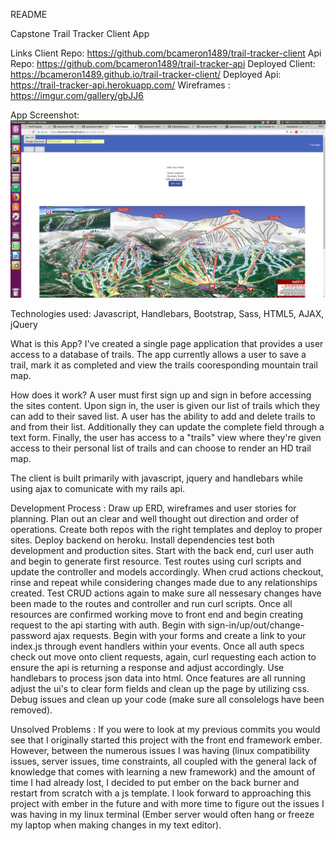 README

Capstone Trail Tracker Client App

Links
Client Repo: https://github.com/bcameron1489/trail-tracker-client
Api Repo: https://github.com/bcameron1489/trail-tracker-api
Deployed Client: https://bcameron1489.github.io/trail-tracker-client/
Deployed Api: https://trail-tracker-api.herokuapp.com/
Wireframes : https://imgur.com/gallery/gbJJ6


App Screenshot: ![Alt text](/images/app-screenshot.png?raw=true)




Technologies used: Javascript, Handlebars, Bootstrap, Sass, HTML5, AJAX, jQuery

What is this App?
  I've created a single page application that provides a user access to a database of trails.  The app currently allows a user
  to save a trail, mark it as completed and view the trails cooresponding mountain trail map.

How does it work?
  A user must first sign up and sign in before accessing the sites content.  Upon sign in, the user is given our list of trails which they can add
  to their saved list.  A user has the ability to add and delete trails to and from their list.  Additionally they can update the complete field
  through a text form.  Finally, the user has access to a "trails" view where they're given access to their personal list of trails and can
  choose to render an HD trail map.

  The client is built primarily with javascript, jquery and handlebars while using ajax to comunicate with my rails api.


Development Process :
Draw up ERD, wireframes and user stories for planning.
Plan out an clear and well thought out direction and order of operations.
Create both repos with the right templates and deploy to proper sites.
Deploy backend on heroku.
Install dependencies test both development and production sites.
Start with the back end, curl user auth and begin to generate first resource.
Test routes using curl scripts and update the controller and models accordingly.
When crud actions checkout, rinse and repeat while considering changes made due to any relationships created.
Test CRUD actions again to make sure all nessesary changes have been made to the routes and controller and run curl scripts.
Once all resources are confirmed working move to front end and begin creating request to the api starting with auth.
Begin with sign-in/up/out/change-password ajax requests. Begin with your forms and create a link to your index.js through event handlers within your events.
Once all auth specs check out move onto client requests, again, curl requesting each action to ensure the api is returning a response and adjust accordingly.
Use handlebars to process json data into html.
Once features are all running adjust the ui's to clear form fields and clean up the page by utilizing css.
Debug issues and clean up your code (make sure all consolelogs have been removed).





Unsolved Problems :
  If you were to look at my previous commits you would see that I originally started this project with the front end framework ember.  However, between the numerous issues I was having (linux compatibility issues, server issues, time constraints, all coupled with the general lack of knowledge that comes with learning a new framework) and the amount of time I had already lost, I decided to put ember on the back burner and restart from scratch with a js template.  I look forward to approaching this project with ember in the future and with more time to figure out the issues I was having in my linux terminal (Ember server would often hang or freeze my laptop when making changes in my text editor).
